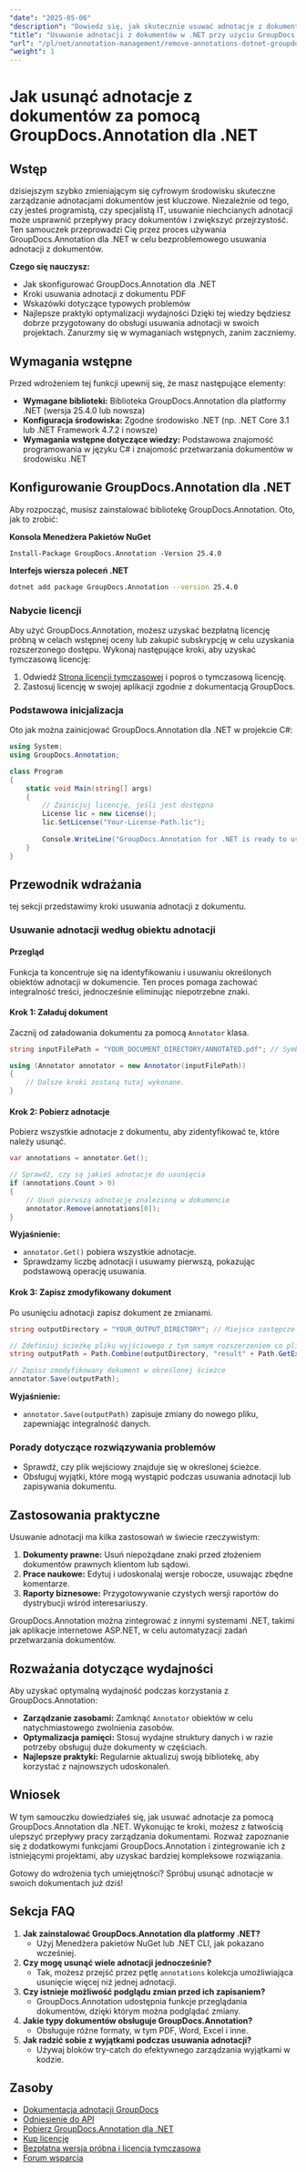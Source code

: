 ```yaml
---
"date": "2025-05-06"
"description": "Dowiedz się, jak skutecznie usuwać adnotacje z dokumentów za pomocą GroupDocs.Annotation dla platformy .NET. Usprawnij przepływy pracy nad dokumentami i zwiększ przejrzystość dzięki temu kompleksowemu przewodnikowi."
"title": "Usuwanie adnotacji z dokumentów w .NET przy użyciu GroupDocs.Annotation"
"url": "/pl/net/annotation-management/remove-annotations-dotnet-groupdocs/"
"weight": 1
---
```


# Jak usunąć adnotacje z dokumentów za pomocą GroupDocs.Annotation dla .NET

## Wstęp
dzisiejszym szybko zmieniającym się cyfrowym środowisku skuteczne zarządzanie adnotacjami dokumentów jest kluczowe. Niezależnie od tego, czy jesteś programistą, czy specjalistą IT, usuwanie niechcianych adnotacji może usprawnić przepływy pracy dokumentów i zwiększyć przejrzystość. Ten samouczek przeprowadzi Cię przez proces używania GroupDocs.Annotation dla .NET w celu bezproblemowego usuwania adnotacji z dokumentów.

**Czego się nauczysz:**
- Jak skonfigurować GroupDocs.Annotation dla .NET
- Kroki usuwania adnotacji z dokumentu PDF
- Wskazówki dotyczące typowych problemów
- Najlepsze praktyki optymalizacji wydajności
Dzięki tej wiedzy będziesz dobrze przygotowany do obsługi usuwania adnotacji w swoich projektach. Zanurzmy się w wymaganiach wstępnych, zanim zaczniemy.

## Wymagania wstępne
Przed wdrożeniem tej funkcji upewnij się, że masz następujące elementy:

- **Wymagane biblioteki:** Biblioteka GroupDocs.Annotation dla platformy .NET (wersja 25.4.0 lub nowsza)
- **Konfiguracja środowiska:** Zgodne środowisko .NET (np. .NET Core 3.1 lub .NET Framework 4.7.2 i nowsze)
- **Wymagania wstępne dotyczące wiedzy:** Podstawowa znajomość programowania w języku C# i znajomość przetwarzania dokumentów w środowisku .NET

## Konfigurowanie GroupDocs.Annotation dla .NET
Aby rozpocząć, musisz zainstalować bibliotekę GroupDocs.Annotation. Oto, jak to zrobić:

**Konsola Menedżera Pakietów NuGet**
```shell
Install-Package GroupDocs.Annotation -Version 25.4.0
```

**Interfejs wiersza poleceń .NET**
```bash
dotnet add package GroupDocs.Annotation --version 25.4.0
```

### Nabycie licencji
Aby użyć GroupDocs.Annotation, możesz uzyskać bezpłatną licencję próbną w celach wstępnej oceny lub zakupić subskrypcję w celu uzyskania rozszerzonego dostępu. Wykonaj następujące kroki, aby uzyskać tymczasową licencję:
1. Odwiedź [Strona licencji tymczasowej](https://purchase.groupdocs.com/temporary-license/) i poproś o tymczasową licencję.
2. Zastosuj licencję w swojej aplikacji zgodnie z dokumentacją GroupDocs.

### Podstawowa inicjalizacja
Oto jak można zainicjować GroupDocs.Annotation dla .NET w projekcie C#:

```csharp
using System;
using GroupDocs.Annotation;

class Program
{
    static void Main(string[] args)
    {
        // Zainicjuj licencję, jeśli jest dostępna
        License lic = new License();
        lic.SetLicense("Your-License-Path.lic");
        
        Console.WriteLine("GroupDocs.Annotation for .NET is ready to use.");
    }
}
```

## Przewodnik wdrażania
tej sekcji przedstawimy kroki usuwania adnotacji z dokumentu.

### Usuwanie adnotacji według obiektu adnotacji
#### Przegląd
Funkcja ta koncentruje się na identyfikowaniu i usuwaniu określonych obiektów adnotacji w dokumencie. Ten proces pomaga zachować integralność treści, jednocześnie eliminując niepotrzebne znaki.

#### Krok 1: Załaduj dokument
Zacznij od załadowania dokumentu za pomocą `Annotator` klasa.

```csharp
string inputFilePath = "YOUR_DOCUMENT_DIRECTORY/ANNOTATED.pdf"; // Symbol zastępczy ścieżki pliku wejściowego

using (Annotator annotator = new Annotator(inputFilePath))
{
    // Dalsze kroki zostaną tutaj wykonane.
}
```

#### Krok 2: Pobierz adnotacje
Pobierz wszystkie adnotacje z dokumentu, aby zidentyfikować te, które należy usunąć.

```csharp
var annotations = annotator.Get();

// Sprawdź, czy są jakieś adnotacje do usunięcia
if (annotations.Count > 0)
{
    // Usuń pierwszą adnotację znalezioną w dokumencie
    annotator.Remove(annotations[0]);
}
```

**Wyjaśnienie:**
- `annotator.Get()` pobiera wszystkie adnotacje.
- Sprawdzamy liczbę adnotacji i usuwamy pierwszą, pokazując podstawową operację usuwania.

#### Krok 3: Zapisz zmodyfikowany dokument
Po usunięciu adnotacji zapisz dokument ze zmianami.

```csharp
string outputDirectory = "YOUR_OUTPUT_DIRECTORY"; // Miejsce zastępcze katalogu wyjściowego

// Zdefiniuj ścieżkę pliku wyjściowego z tym samym rozszerzeniem co plik wejściowy
string outputPath = Path.Combine(outputDirectory, "result" + Path.GetExtension(inputFilePath));

// Zapisz zmodyfikowany dokument w określonej ścieżce
annotator.Save(outputPath);
```

**Wyjaśnienie:**
- `annotator.Save(outputPath)` zapisuje zmiany do nowego pliku, zapewniając integralność danych.

### Porady dotyczące rozwiązywania problemów
- Sprawdź, czy plik wejściowy znajduje się w określonej ścieżce.
- Obsługuj wyjątki, które mogą wystąpić podczas usuwania adnotacji lub zapisywania dokumentu.
  
## Zastosowania praktyczne
Usuwanie adnotacji ma kilka zastosowań w świecie rzeczywistym:

1. **Dokumenty prawne:** Usuń niepożądane znaki przed złożeniem dokumentów prawnych klientom lub sądowi.
2. **Prace naukowe:** Edytuj i udoskonalaj wersje robocze, usuwając zbędne komentarze.
3. **Raporty biznesowe:** Przygotowywanie czystych wersji raportów do dystrybucji wśród interesariuszy.

GroupDocs.Annotation można zintegrować z innymi systemami .NET, takimi jak aplikacje internetowe ASP.NET, w celu automatyzacji zadań przetwarzania dokumentów.

## Rozważania dotyczące wydajności
Aby uzyskać optymalną wydajność podczas korzystania z GroupDocs.Annotation:
- **Zarządzanie zasobami:** Zamknąć `Annotator` obiektów w celu natychmiastowego zwolnienia zasobów.
- **Optymalizacja pamięci:** Stosuj wydajne struktury danych i w razie potrzeby obsługuj duże dokumenty w częściach.
- **Najlepsze praktyki:** Regularnie aktualizuj swoją bibliotekę, aby korzystać z najnowszych udoskonaleń.

## Wniosek
W tym samouczku dowiedziałeś się, jak usuwać adnotacje za pomocą GroupDocs.Annotation dla .NET. Wykonując te kroki, możesz z łatwością ulepszyć przepływy pracy zarządzania dokumentami. Rozważ zapoznanie się z dodatkowymi funkcjami GroupDocs.Annotation i zintegrowanie ich z istniejącymi projektami, aby uzyskać bardziej kompleksowe rozwiązania.

Gotowy do wdrożenia tych umiejętności? Spróbuj usunąć adnotacje w swoich dokumentach już dziś!

## Sekcja FAQ
1. **Jak zainstalować GroupDocs.Annotation dla platformy .NET?**
   - Użyj Menedżera pakietów NuGet lub .NET CLI, jak pokazano wcześniej.
2. **Czy mogę usunąć wiele adnotacji jednocześnie?**
   - Tak, możesz przejść przez pętlę `annotations` kolekcja umożliwiająca usunięcie więcej niż jednej adnotacji.
3. **Czy istnieje możliwość podglądu zmian przed ich zapisaniem?**
   - GroupDocs.Annotation udostępnia funkcje przeglądania dokumentów, dzięki którym można podglądać zmiany.
4. **Jakie typy dokumentów obsługuje GroupDocs.Annotation?**
   - Obsługuje różne formaty, w tym PDF, Word, Excel i inne.
5. **Jak radzić sobie z wyjątkami podczas usuwania adnotacji?**
   - Używaj bloków try-catch do efektywnego zarządzania wyjątkami w kodzie.

## Zasoby
- [Dokumentacja adnotacji GroupDocs](https://docs.groupdocs.com/annotation/net/)
- [Odniesienie do API](https://reference.groupdocs.com/annotation/net/)
- [Pobierz GroupDocs.Annotation dla .NET](https://releases.groupdocs.com/annotation/net/)
- [Kup licencję](https://purchase.groupdocs.com/buy)
- [Bezpłatna wersja próbna i licencja tymczasowa](https://releases.groupdocs.com/annotation/net/)
- [Forum wsparcia](https://forum.groupdocs.com/c/annotation/)